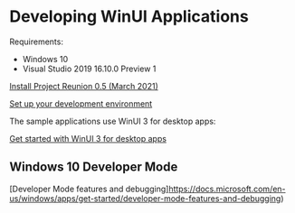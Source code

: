 # Developing WinUI Applications

Requirements:

* Windows 10
* Visual Studio 2019 16.10.0 Preview 1

[Install Project Reunion 0.5 (March 2021)](https://docs.microsoft.com/windows/apps/project-reunion/)

[Set up your development environment](https://docs.microsoft.com/en-us/windows/apps/project-reunion/get-started-with-project-reunion#set-up-your-development-environment)

The sample applications use WinUI 3 for desktop apps:

[Get started with WinUI 3 for desktop apps](https://docs.microsoft.com/en-us/windows/apps/winui/winui3/get-started-winui3-for-desktop)


## Windows 10 Developer Mode

[Developer Mode features and debugging]https://docs.microsoft.com/en-us/windows/apps/get-started/developer-mode-features-and-debugging)
